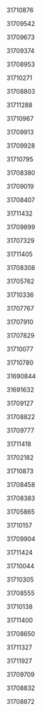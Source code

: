 31710876

31709542

31709673

31709374

31708953

31710271

31708803

31711288

31710967

31709913

31709928

31710795

31708380

31709019

31708407

31711432

31709899

31707329

31711405

31708308

31705762

31710336

31707767

31707910

31707829

31710077

31710780

31690844

31691632

31709127

31708822

31709777

31711418

31702182

31710873

31708458

31708383

31705865

31710157

31709904

31711424

31710044

31710305

31708555

31710138

31711400

31708650

31711327

31711927

31709709

31708832

31708872

